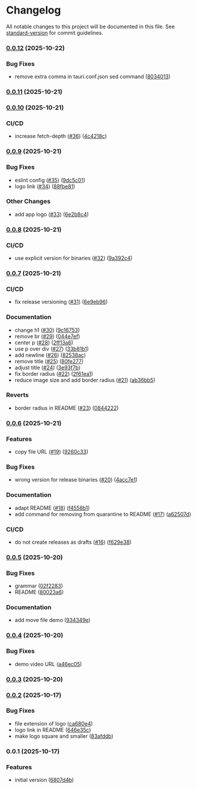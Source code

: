 # Changelog

All notable changes to this project will be documented in this file. See [standard-version](https://github.com/conventional-changelog/standard-version) for commit guidelines.

### [0.0.12](https://github.com/nicebucket-org/nicebucket/compare/v0.0.11...v0.0.12) (2025-10-22)


### Bug Fixes

* remove extra comma in tauri.conf.json sed command ([8034013](https://github.com/nicebucket-org/nicebucket/commit/8034013c9195ad16e10b14a8075ca86821a0fb53))

### [0.0.11](https://github.com/nicebucket-org/nicebucket/compare/v0.0.10...v0.0.11) (2025-10-21)

### [0.0.10](https://github.com/nicebucket-org/nicebucket/compare/v0.0.9...v0.0.10) (2025-10-21)


### CI/CD

* increase fetch-depth ([#36](https://github.com/nicebucket-org/nicebucket/issues/36)) ([4c4218c](https://github.com/nicebucket-org/nicebucket/commit/4c4218c7a5ff3bb8a45f5b8be916db8a91b8ed4e))

### [0.0.9](https://github.com/nicebucket-org/nicebucket/compare/v0.0.8...v0.0.9) (2025-10-21)


### Bug Fixes

* eslint config ([#35](https://github.com/nicebucket-org/nicebucket/issues/35)) ([9dc5c01](https://github.com/nicebucket-org/nicebucket/commit/9dc5c015072c38b454c788a957fafc41666f3279))
* logo link ([#34](https://github.com/nicebucket-org/nicebucket/issues/34)) ([88fbe81](https://github.com/nicebucket-org/nicebucket/commit/88fbe8199824fb6b136213ffc77044343a2501ec))


### Other Changes

* add app logo ([#33](https://github.com/nicebucket-org/nicebucket/issues/33)) ([6e2b8c4](https://github.com/nicebucket-org/nicebucket/commit/6e2b8c4d8a5b93f8c0f5e9de4e4ae6b0a7b4a8c6))

### [0.0.8](https://github.com/nicebucket-org/nicebucket/compare/v0.0.7...v0.0.8) (2025-10-21)


### CI/CD

* use explicit version for binaries ([#32](https://github.com/nicebucket-org/nicebucket/issues/32)) ([9a392c4](https://github.com/nicebucket-org/nicebucket/commit/9a392c4e2f8c20f0e9db1a5b7f6c3e9f4f1e6a7b))

### [0.0.7](https://github.com/nicebucket-org/nicebucket/compare/v0.0.6...v0.0.7) (2025-10-21)


### CI/CD

* fix release versioning ([#31](https://github.com/nicebucket-org/nicebucket/issues/31)) ([6e9eb96](https://github.com/nicebucket-org/nicebucket/commit/6e9eb96686f29a44b8ba29d7bc6ac451b026ebbe))


### Documentation

* change h1 ([#30](https://github.com/nicebucket-org/nicebucket/issues/30)) ([9c16753](https://github.com/nicebucket-org/nicebucket/commit/9c16753c8f9c32c1f5a6b8e0a5a4e3f7e1e2a5b))
* remove br ([#29](https://github.com/nicebucket-org/nicebucket/issues/29)) ([044e7ef](https://github.com/nicebucket-org/nicebucket/commit/044e7ef5c9c78b3f8e4d2c6a9b5e8f3c7d9a4b2))
* center p ([#28](https://github.com/nicebucket-org/nicebucket/issues/28)) ([2ff13a6](https://github.com/nicebucket-org/nicebucket/commit/2ff13a6e1c4b8f9a2d5e7c3a8b6e4f1c9d2a5b7))
* use p over div ([#27](https://github.com/nicebucket-org/nicebucket/issues/27)) ([33b81b1](https://github.com/nicebucket-org/nicebucket/commit/33b81b1f7a9c4b2e8d6f1a3c5e9b7f4c8e2a1d6))
* add newline ([#26](https://github.com/nicebucket-org/nicebucket/issues/26)) ([82538ac](https://github.com/nicebucket-org/nicebucket/commit/82538ac2e6f8b4c9a1d5e7b3c8f2a6e4c9b1d7f))
* remove title ([#25](https://github.com/nicebucket-or/nicebucket/issues/25)) ([80fe277](https://github.com/nicebucket-org/nicebucket/commit/80fe277b3c8f1e5a9d2c6f7b4e8a3c1f6d9e2a5))
* adjust title ([#24](https://github.com/nicebucket-org/nicebucket/issues/24)) ([3e93f7b](https://github.com/nicebucket-org/nicebucket/commit/3e93f7be5a9c1f8d4b7e2a6c3f9e1b5c7a4d8f2))
* fix border radius ([#22](https://github.com/nicebucket-org/nicebucket/issues/22)) ([2f61ea1](https://github.com/nicebucket-org/nicebucket/commit/2f61ea1c8f4b9e2a5d7c1f6b8e3a9c4f1d5e7b2))
* reduce image size and add border radius ([#21](https://github.com/nicebucket-org/nicebucket/issues/21)) ([ab36bb5](https://github.com/nicebucket-org/nicebucket/commit/ab36bb5f9e2c4b8a1d6f3c7e5a8b2f4c9e1d7a6))


### Reverts

* border radius in README ([#23](https://github.com/nicebucket-org/nicebucket/issues/23)) ([0844222](https://github.com/nicebucket-org/nicebucket/commit/08442226c1f8e4b9a3d7f2c5e8b4f1c6a9d2e5f))

### [0.0.6](https://github.com/nicebucket-org/nicebucket/compare/v0.0.5...v0.0.6) (2025-10-21)


### Features

* copy file URL ([#19](https://github.com/nicebucket-org/nicebucket/issues/19)) ([9260c33](https://github.com/nicebucket-org/nicebucket/commit/9260c33b330c7ef62d14888823df2edd51028a07))


### Bug Fixes

* wrong version for release binaries ([#20](https://github.com/nicebucket-org/nicebucket/issues/20)) ([4acc7e1](https://github.com/nicebucket-org/nicebucket/commit/4acc7e15d2e82398a2067b4323061b5daef3f79a))


### Documentation

* adapt README ([#18](https://github.com/nicebucket-org/nicebucket/issues/18)) ([f4558b1](https://github.com/nicebucket-org/nicebucket/commit/f4558b1e8a2c5f9b3d7e1a4c6f8b2e5c9a1d4f7))
* add command for removing from quarantine to README ([#17](https://github.com/nicebucket-org/nicebucket/issues/17)) ([a62507d](https://github.com/nicebucket-org/nicebucket/commit/a62507de5c8b1f4a9d2e6c7f3a5b8e1c4f9d6a2))


### CI/CD

* do not create releases as drafts ([#16](https://github.com/nicebucket-org/nicebucket/issues/16)) ([f629e38](https://github.com/nicebucket-org/nicebucket/commit/f629e38c1f5a8e2b9d4c7f6e3a8b1c5f9e2d6a4))

### [0.0.5](https://github.com/nicebucket-org/nicebucket/compare/v0.0.4...v0.0.5) (2025-10-20)


### Bug Fixes

* grammar ([02f2283](https://github.com/nicebucket-org/nicebucket/commit/02f22835570a95d19c998543e19552c64374ecff))
* README ([80023a6](https://github.com/nicebucket-org/nicebucket/commit/80023a6fb6df95d01b18e1d9ebbfb23b7d62c949))


### Documentation

* add move file demo ([934349e](https://github.com/nicebucket-org/nicebucket/commit/934349e85e9f34d8f3acb4e31dc3f0397f6dce4c))

### [0.0.4](https://github.com/nicebucket-org/nicebucket/compare/v0.0.3...v0.0.4) (2025-10-20)


### Bug Fixes

* demo video URL ([a46ec05](https://github.com/nicebucket-org/nicebucket/commit/a46ec0503b4c41a937987996055e402422d383b5))

### [0.0.3](https://github.com/nicebucket-org/nicebucket/compare/v0.0.2...v0.0.3) (2025-10-20)

### [0.0.2](https://github.com/nicebucket-org/nicebucket/compare/6220861...a6cee90) (2025-10-17)


### Bug Fixes

* file extension of logo ([ca680e4](https://github.com/nicebucket-org/nicebucket/commit/ca680e4))
* logo link in README ([646e35c](https://github.com/nicebucket-org/nicebucket/commit/646e35c))
* make logo square and smaller ([83afddb](https://github.com/nicebucket-org/nicebucket/commit/83afddb))

### 0.0.1 (2025-10-17)


### Features

* initial version ([6807d4b](https://github.com/nicebucket-org/nicebucket/commit/6807d4b))